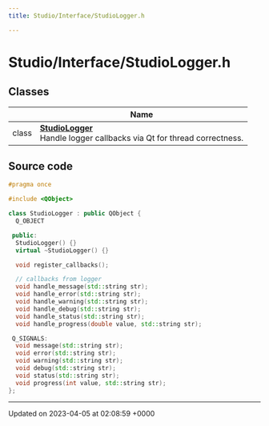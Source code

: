 ```yaml
---
title: Studio/Interface/StudioLogger.h

---
```


# Studio/Interface/StudioLogger.h



## Classes

|                | Name           |
| -------------- | -------------- |
| class | **[StudioLogger](../Classes/classStudioLogger.md)** <br>Handle logger callbacks via Qt for thread correctness.  |




## Source code

```cpp
#pragma once

#include <QObject>

class StudioLogger : public QObject {
  Q_OBJECT

 public:
  StudioLogger() {}
  virtual ~StudioLogger() {}

  void register_callbacks();

  // callbacks from logger
  void handle_message(std::string str);
  void handle_error(std::string str);
  void handle_warning(std::string str);
  void handle_debug(std::string str);
  void handle_status(std::string str);
  void handle_progress(double value, std::string str);

 Q_SIGNALS:
  void message(std::string str);
  void error(std::string str);
  void warning(std::string str);
  void debug(std::string str);
  void status(std::string str);
  void progress(int value, std::string str);
};
```


-------------------------------

Updated on 2023-04-05 at 02:08:59 +0000
